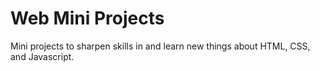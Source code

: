 # Web Mini Projects

Mini projects to sharpen skills in and learn new things about HTML, CSS, and Javascript.
